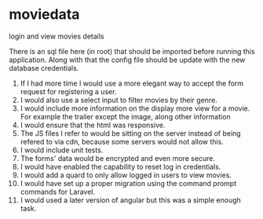 # moviedata
login and view movies details

There is an sql file here (in root) that should be imported before running this application.
Along with that the config file should be update with the new database credentials.

1. If I had more time I would use a more elegant way to accept the form request for registering a user.
2. I would also use a select input to filter movies by their genre.
3. I would include more information on the display more view for a movie. For example the trailer except the image, along other information 
4. I would ensure that the html was responsive.
5. The JS files I refer to would be sitting on the server instead of being refered to via cdn, because some servers would not allow this.
6. I would include unit tests.
7. The forms' data would be encrypted and even more secure.
8. I would have enabled the capability to reset log in credentials.
9. I would add a quard to only allow logged in users to view movies.
10. I would have set up a proper migration using the command prompt commands for Laravel.
11. I would used a later version of angular but this was a simple enough task.
